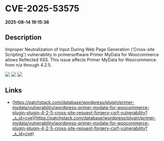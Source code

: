 # CVE-2025-53575

**2025-08-14 19:15:36**

## Description
Improper Neutralization of Input During Web Page Generation ('Cross-site Scripting') vulnerability in primersoftware Primer MyData for Woocommerce allows Reflected XSS. This issue affects Primer MyData for Woocommerce: from n/a through 4.2.5.

![](https://img.shields.io/static/v1?label=Score&message=7.1&color=red)
![](https://img.shields.io/static/v1?label=Severity&message=HIGH&color=red)
![](https://img.shields.io/static/v1?label=CWE&message=XSS&color=green)

## Links
- [https://patchstack.com/database/wordpress/plugin/primer-mydata/vulnerability/wordpress-primer-mydata-for-woocommerce-plugin-plugin-4-2-5-cross-site-request-forgery-csrf-vulnerability?_s_id=cve](https://patchstack.com/database/wordpress/plugin/primer-mydata/vulnerability/wordpress-primer-mydata-for-woocommerce-plugin-plugin-4-2-5-cross-site-request-forgery-csrf-vulnerability?_s_id=cve)
